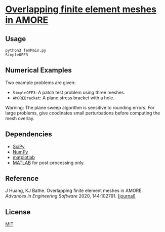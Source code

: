 # [Overlapping finite element meshes in AMORE](https://doi.org/10.1016/j.advengsoft.2020.102791)

## Usage

```
python3 femMain.py
SimpleOFE3
```

## Numerical Examples

Two example problems are given:
* `SimpleOFE3`: A patch test problem using three meshes.
* `AMOREBracket`: A plane stress bracket with a hole.

Warning: The plane sweep algorithm is sensitive to rounding errors. For large problems, give coodinates small perturbations before computing the mesh overlay.

## Dependencies

* [SciPy](https://www.scipy.org)
* [NumPy](https://numpy.org)
* [matplotlab](https://matplotlib.org)
* [MATLAB](https://www.mathworks.com/products/matlab.html) for post-processing only.

## Reference
J Huang, KJ Bathe. Overlapping finite element meshes in AMORE. <em>Advances in Engineering Software</em> 2020, 144:102791. [[journal]](https://doi.org/10.1016/j.advengsoft.2020.102791)

## License
[MIT](https://choosealicense.com/licenses/mit/)